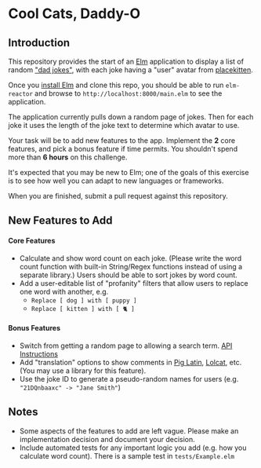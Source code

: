 # Cool Cats, Daddy-O

## Introduction

This repository provides the start of an [Elm](https://guide.elm-lang.org/) application to display a list of random ["dad jokes"](https://icanhazdadjoke.com), with each joke having a "user" avatar from [placekitten](https://placekitten.com).

Once you [install Elm](https://guide.elm-lang.org/install.html) and clone this repo, you should be able to run `elm-reactor` and browse to `http://localhost:8000/main.elm` to see the application.

The application currently pulls down a random page of jokes. Then for each joke it uses the length of the joke text to determine which avatar to use.

Your task will be to add new features to the app.
Implement the **2** core features, and pick a bonus feature if time permits.
You shouldn't spend more than **6 hours** on this challenge.

It's expected that you may be new to Elm; one of the goals of this exercise is to see how well you can adapt to new languages or frameworks.

When you are finished, submit a pull request against this repository.

## New Features to Add

#### Core Features

* Calculate and show word count on each joke. (Please write the word count function with built-in String/Regex functions instead of using a separate library.) Users should be able to sort jokes by word count.
* Add a user-editable list of "profanity" filters that allow users to replace one word with another, e.g.
  * `Replace [ dog ] with [ puppy ]`
  * `Replace [ kitten ] with [ 🐈 ]`

#### Bonus Features

* Switch from getting a random page to allowing a search term. [API Instructions](https://icanhazdadjoke.com/api#search-for-dad-jokes)
* Add "translation" options to show comments in [Pig Latin](https://lingojam.com/PigLatinTranslator), [Lolcat](http://speaklolcat.com/), etc. (You may use a library for this feature).
* Use the joke ID to generate a pseudo-random names for users (e.g. `"21DQnbaaxc" -> "Jane Smith"`)

## Notes

* Some aspects of the features to add are left vague. Please make an implementation decision and document your decision.
* Include automated tests for any important logic you add (e.g. how you calculate word count). There is a sample test in `tests/Example.elm`
